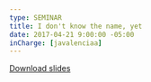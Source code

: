 ```yaml
---
type: SEMINAR
title: I don't know the name, yet
date: 2017-04-21 9:00:00 -05:00
inCharge: [javalenciaa]
---
```


[Download slides](seminar5.pdf)
